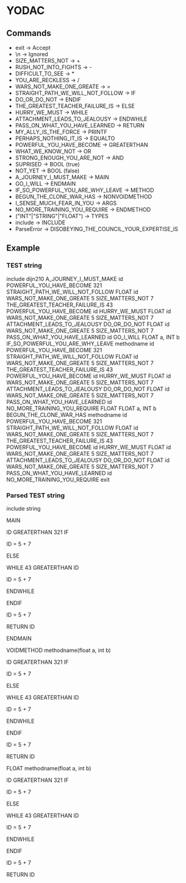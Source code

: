 # YODAC

## Commands

- exit -> Accept
- \n -> Ignored
- SIZE_MATTERS_NOT -> +
- RUSH_NOT_INTO_FIGHTS -> -
- DIFFICULT_TO_SEE -> *
- YOU_ARE_RECKLESS -> /
- WARS_NOT_MAKE_ONE_GREATE -> =
- STRAIGHT_PATH_WE_WILL_NOT_FOLLOW -> IF
- DO_OR_DO_NOT -> ENDIF
- THE_GREATEST_TEACHER_FAILURE_IS -> ELSE
- HURRY_WE_MUST -> WHILE
- ATTACHMENT_LEADS_TO_JEALOUSY -> ENDWHILE
- PASS_ON_WHAT_YOU_HAVE_LEARNED -> RETURN
- MY_ALLY_IS_THE_FORCE -> PRINTF
- PERHAPS_NOTHING_IT_IS -> EQUALTO
- POWERFUL_YOU_HAVE_BECOME -> GREATERTHAN
- WHAT_WE_KNOW_NOT -> OR
- STRONG_ENOUGH_YOU_ARE_NOT -> AND
- SUPRISED -> BOOL (true)
- NOT_YET -> BOOL (false)
- A_JOURNEY_I_MUST_MAKE -> MAIN
- GO_I_WILL -> ENDMAIN
- IF_SO_POWERFUL_YOU_ARE_WHY_LEAVE -> METHOD
- BEGUN_THE_CLONE_WAR_HAS -> NONVOIDMETHOD
- I_SENSE_MUCH_FEAR_IN_YOU -> ARGS
- NO_MORE_TRAINING_YOU_REQUIRE -> ENDMETHOD
- ("INT"|"STRING"|"FLOAT") -> TYPES
- include -> INCLUDE
- ParseError -> DISOBEYING_THE_COUNCIL_YOUR_EXPERTISE_IS

## Example 

### TEST string

include dijn210
A_JOURNEY_I_MUST_MAKE
id POWERFUL_YOU_HAVE_BECOME 321 STRAIGHT_PATH_WE_WILL_NOT_FOLLOW
FLOAT id WARS_NOT_MAKE_ONE_GREATE 5 SIZE_MATTERS_NOT 7
THE_GREATEST_TEACHER_FAILURE_IS
43 POWERFUL_YOU_HAVE_BECOME id HURRY_WE_MUST
FLOAT id WARS_NOT_MAKE_ONE_GREATE 5 SIZE_MATTERS_NOT 7
ATTACHMENT_LEADS_TO_JEALOUSY
DO_OR_DO_NOT
FLOAT id WARS_NOT_MAKE_ONE_GREATE 5 SIZE_MATTERS_NOT 7
PASS_ON_WHAT_YOU_HAVE_LEARNED id
GO_I_WILL
FLOAT a, INT b IF_SO_POWERFUL_YOU_ARE_WHY_LEAVE methodname
id POWERFUL_YOU_HAVE_BECOME 321 STRAIGHT_PATH_WE_WILL_NOT_FOLLOW
FLOAT id WARS_NOT_MAKE_ONE_GREATE 5 SIZE_MATTERS_NOT 7
THE_GREATEST_TEACHER_FAILURE_IS
43 POWERFUL_YOU_HAVE_BECOME id HURRY_WE_MUST
FLOAT id WARS_NOT_MAKE_ONE_GREATE 5 SIZE_MATTERS_NOT 7
ATTACHMENT_LEADS_TO_JEALOUSY
DO_OR_DO_NOT
FLOAT id WARS_NOT_MAKE_ONE_GREATE 5 SIZE_MATTERS_NOT 7
PASS_ON_WHAT_YOU_HAVE_LEARNED id
NO_MORE_TRAINING_YOU_REQUIRE
FLOAT FLOAT a, INT b BEGUN_THE_CLONE_WAR_HAS methodname
id POWERFUL_YOU_HAVE_BECOME 321 STRAIGHT_PATH_WE_WILL_NOT_FOLLOW
FLOAT id WARS_NOT_MAKE_ONE_GREATE 5 SIZE_MATTERS_NOT 7
THE_GREATEST_TEACHER_FAILURE_IS
43 POWERFUL_YOU_HAVE_BECOME id HURRY_WE_MUST
FLOAT id WARS_NOT_MAKE_ONE_GREATE 5 SIZE_MATTERS_NOT 7
ATTACHMENT_LEADS_TO_JEALOUSY
DO_OR_DO_NOT
FLOAT id WARS_NOT_MAKE_ONE_GREATE 5 SIZE_MATTERS_NOT 7
PASS_ON_WHAT_YOU_HAVE_LEARNED id
NO_MORE_TRAINING_YOU_REQUIRE
exit

### Parsed TEST string 

include string

MAIN

ID GREATERTHAN 321 IF

ID = 5 + 7

ELSE

WHILE 43 GREATERTHAN ID

ID = 5 + 7

ENDWHILE

ENDIF

ID = 5 + 7

RETURN ID

ENDMAIN

VOIDMETHOD methodname(float a, int b)

ID GREATERTHAN 321 IF

ID = 5 + 7

ELSE

WHILE 43 GREATERTHAN ID

ID = 5 + 7

ENDWHILE

ENDIF

ID = 5 + 7

RETURN ID

FLOAT methodname(float a, int b)

ID GREATERTHAN 321 IF

ID = 5 + 7

ELSE

WHILE 43 GREATERTHAN ID

ID = 5 + 7

ENDWHILE

ENDIF

ID = 5 + 7

RETURN ID

